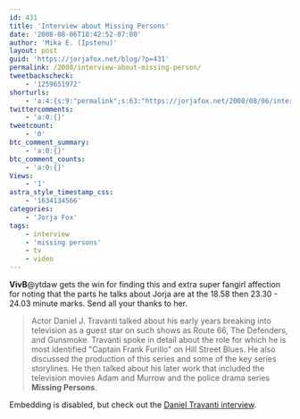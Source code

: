 ```yaml
---
id: 431
title: 'Interview about Missing Persons'
date: '2008-08-06T18:42:52-07:00'
author: 'Mika E. (Ipstenu)'
layout: post
guid: 'https://jorjafox.net/blog/?p=431'
permalink: /2008/interview-about-missing-person/
tweetbackscheck:
    - '1259651972'
shorturls:
    - 'a:4:{s:9:"permalink";s:63:"https://jorjafox.net/2008/08/06/interview-about-missing-person/";s:7:"tinyurl";s:26:"http://tinyurl.com/ydll9k7";s:4:"isgd";s:18:"http://is.gd/53Qt2";s:5:"bitly";s:20:"http://bit.ly/78kzOe";}'
twittercomments:
    - 'a:0:{}'
tweetcount:
    - '0'
btc_comment_summary:
    - 'a:0:{}'
btc_comment_counts:
    - 'a:0:{}'
Views:
    - '1'
astra_style_timestamp_css:
    - '1634134566'
categories:
    - 'Jorja Fox'
tags:
    - interview
    - 'missing persons'
    - tv
    - video
---
```


<b>VivB</b>@ytdaw gets the win for finding this and extra super fangirl affection for noting that the parts he talks about Jorja are at the 18.58 then 23.30 - 24.03 minute marks.  Send all your thanks to her.

<blockquote>Actor Daniel J. Travanti talked about his early years breaking into television as a guest star on such shows as Route 66, The Defenders, and Gunsmoke. Travanti spoke in detail about the role for which he is most identified "Captain Frank Furillo" on Hill Street Blues. He also discussed the production of this series and some of the key series storylines. He then talked about his later work that included the television movies Adam and Murrow and the police drama series <b>Missing Persons</b>. </blockquote>

Embedding is disabled, but check out the <a href="http://uk.youtube.com/watch?v=N5yaYuHV2f8">Daniel Travanti interview</a>.